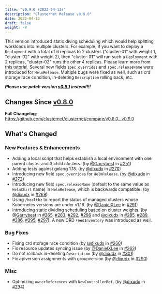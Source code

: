 ```yaml
---
title: "v0.9.0 (2022-04-13)"
description: "Clusternet Release v0.9.0"
date: 2022-04-13
draft: false
weight: -9
---
```


This version introduced static diving scheduling which would help splitting workloads into multiple clusters. For example, if you want to deploy a `Deployment` with a total of 6 replicas to 2 clusters ("cluster-01" with weight 1, "cluster-02" with weight 2), then "cluster-01" will run such a `Deployment` with 2 replicas, "cluster-02" runs the other 4 replicas. Please learn more from [this tutorial](https://github.com/clusternet/clusternet/blob/main/docs/tutorials/static-weight-scheduling-to-multiple-clusters.md).  Several new fields `spec.overrides` and `spec.releaseName` were introduced for `HelmRelease`. Multiple bugs were fixed as well, such as crd storage race condition, in-deleting `Description` rolling back, etc.

***Please use patch version [v0.9.1](https://github.com/clusternet/clusternet/releases/tag/v0.9.1) instead!!!***

## Changes Since [v0.8.0](https://github.com/clusternet/clusternet/releases/tag/v0.8.0)
**Full Changelog**: https://github.com/clusternet/clusternet/compare/v0.8.0...v0.9.0

## What's Changed

### New Features & Enhancements
* Adding a local script that helps establish a local environment with one parent cluster and 3 child clusters. (by [@Garrybest](https://github.com/Garrybest) in [#251](https://github.com/clusternet/clusternet/pull/251))
* Adding tests against golang 1.18.  (by [@dixudx](https://github.com/dixudx) in [#270](https://github.com/clusternet/clusternet/pull/270))
* Introducing new field `spec.overrides` for `HelmRelease`. (by [@dixudx](https://github.com/dixudx) in [#272](https://github.com/clusternet/clusternet/pull/272))
* Introducing new field `spec.releaseName` (default to the same value as `HelmChart` name) in `HelmRelease`, which is backwards compatible. (by [@dixudx](https://github.com/dixudx) in [#269](https://github.com/clusternet/clusternet/pull/269))
* Using `/healthz` to report the status of managed clusters whose Kubernetes versions are under v1.16. (by [@DanielXLee](https://github.com/rootdeep) in [#291](https://github.com/clusternet/clusternet/pull/291))
* Introducing static dividing scheduling based on cluster weights. (by [@Garrybest](https://github.com/Garrybest) in [#265](https://github.com/clusternet/clusternet/pull/265), [#283](https://github.com/clusternet/clusternet/pull/283), [#292](https://github.com/clusternet/clusternet/pull/292), [#296](https://github.com/clusternet/clusternet/pull/296) and [@dixudx](https://github.com/dixudx) in [#285](https://github.com/clusternet/clusternet/pull/285), [#289](https://github.com/clusternet/clusternet/pull/289), [#286](https://github.com/clusternet/clusternet/pull/286), [#295](https://github.com/clusternet/clusternet/pull/295), [#297](https://github.com/clusternet/clusternet/pull/297)). A new CRD `FeedInventory` was introduced as well.

### Bug Fixes
* Fixing crd storage race condition (by [@dixudx](https://github.com/dixudx) in [#260](https://github.com/clusternet/clusternet/pull/260))
* Fix resource updates syncing issue (by [@DanielXLee](https://github.com/DanielXLee) in [#263](https://github.com/clusternet/clusternet/pull/263))
* Do not rollback in-deleting `Description` (by [@dixudx](https://github.com/dixudx) in [#301](https://github.com/clusternet/clusternet/pull/301))
* Fix apiversion assignments with groupversion (by [@dixudx](https://github.com/dixudx) in [#290](https://github.com/clusternet/clusternet/pull/290))

### Misc
* Optimizing `ownerReferences` with `NewControllerRef`. (by [@dixudx](https://github.com/dixudx) in [#294](https://github.com/clusternet/clusternet/pull/294))
